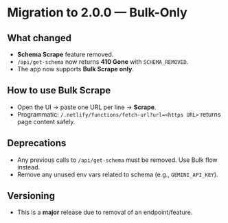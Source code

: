 # Migration to 2.0.0 — Bulk-Only

## What changed
- **Schema Scrape** feature removed.
- `/api/get-schema` now returns **410 Gone** with `SCHEMA_REMOVED`.
- The app now supports **Bulk Scrape only**.

## How to use Bulk Scrape
- Open the UI → paste one URL per line → **Scrape**.
- Programmatic: `/.netlify/functions/fetch-url?url=<https URL>` returns page content safely.

## Deprecations
- Any previous calls to `/api/get-schema` must be removed. Use Bulk flow instead.
- Remove any unused env vars related to schema (e.g., `GEMINI_API_KEY`).

## Versioning
- This is a **major** release due to removal of an endpoint/feature.
